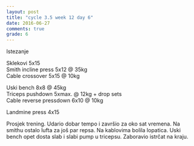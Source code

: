 ```yaml
---
layout: post
title: "cycle 3.5 week 12 day 6"
date: 2016-06-27
comments: true
grade: 6
---
```


Istezanje

Sklekovi 5x15  
Smith incline press 5x12 @ 35kg   
Cable crossover 5x15 @ 10kg  

Uski bench 8x8 @ 45kg   
Triceps pushdown 5xmax. @ 12kg + drop sets    
Cable reverse pressdown 6x10 @ 10kg  

Landmine press 4x15  

Prosjek trening. Udario dobar tempo i završio za oko sat vremena. Na smithu ostalo lufta za još par repsa. Na kablovima bolila lopatica. Uski bench opet dosta slab i slabi pump u tricepsu. Zaboravio istrčat na kraju.
